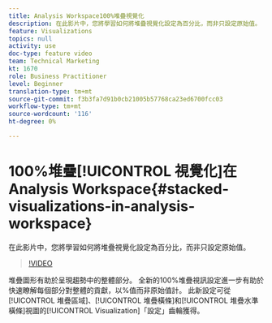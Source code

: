 ```yaml
---
title: Analysis Workspace100%堆疊視覺化
description: 在此影片中，您將學習如何將堆疊視覺化設定為百分比，而非只設定原始值。
feature: Visualizations
topics: null
activity: use
doc-type: feature video
team: Technical Marketing
kt: 1670
role: Business Practitioner
level: Beginner
translation-type: tm+mt
source-git-commit: f3b3fa7d91b0cb21005b57768ca23ed6700fcc03
workflow-type: tm+mt
source-wordcount: '116'
ht-degree: 0%

---
```



# 100%堆疊[!UICONTROL 視覺化]在Analysis Workspace{#stacked-visualizations-in-analysis-workspace}

在此影片中，您將學習如何將堆疊視覺化設定為百分比，而非只設定原始值。

>[!VIDEO](https://video.tv.adobe.com/v/23131/?quality=12)

堆疊圖形有助於呈現趨勢中的整體部分。 全新的100%堆疊視訊設定進一步有助於快速瞭解每個部分對整體的貢獻，以%值而非原始值計。 此新設定可從[!UICONTROL 堆疊區域]、[!UICONTROL 堆疊橫條]和[!UICONTROL 堆疊水準橫條]視圖的[!UICONTROL Visualization]「設定」齒輪獲得。
